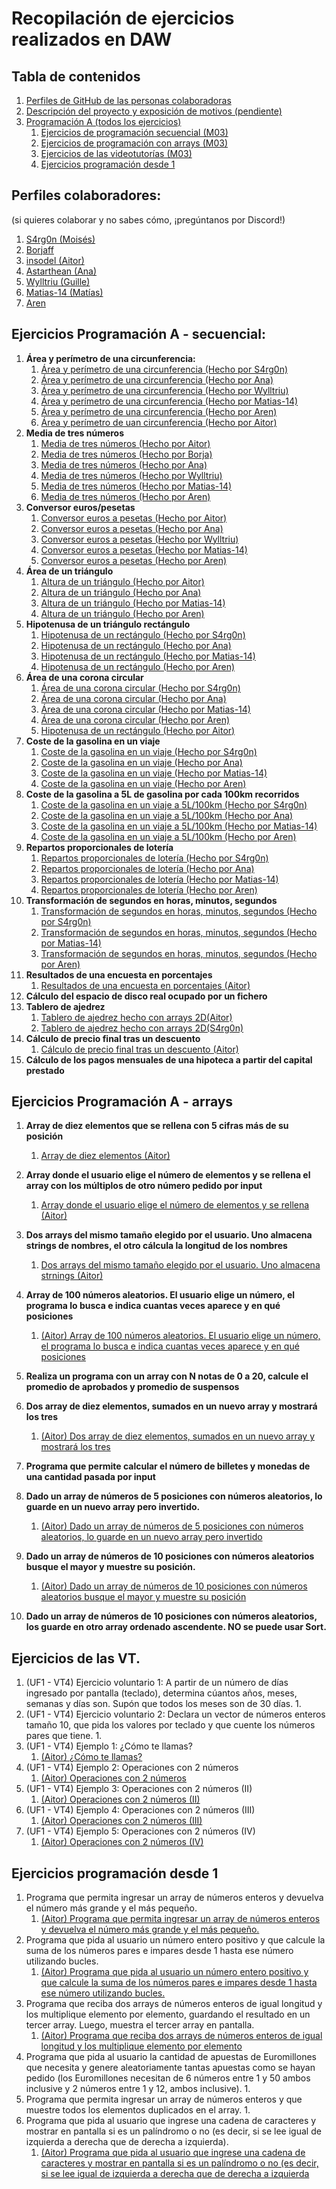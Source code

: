 # Recopilación de ejercicios realizados en DAW


## Tabla de contenidos
1. [Perfiles de GitHub de las personas colaboradoras](#perfiles-colaboradores)
2. [Descripción del proyecto y exposición de motivos (pendiente)](#)
3. [Programación A (todos los ejercicios)](https://github.com/insodel/DAW/tree/main/M03%20-%20PROGRA)
    1. [Ejercicios de programación secuencial (M03)](#ejercicios-programaci%C3%B3n-a---secuencial)
    2. [Ejercicios de programación con arrays (M03)](#ejercicios-programaci%C3%B3n-a---arrays)
    3. [Ejercicios de las videotutorías (M03)](#ejercicios-de-las-vt)
    4. [Ejercicios programación desde 1](#ejercicios-programaci%C3%B3n-desde-1)


## Perfiles colaboradores: 
(si quieres colaborar y no sabes cómo, ¡pregúntanos por Discord!)

1. [S4rg0n (Moisés)](https://github.com/S4rg0n)
2. [Borjaff](https://github.com/Borjaff19)
3. [insodel (Aitor)](https://github.com/insodel)
4. [Astarthean (Ana)](https://github.com/Astarthean)
5. [Wylltriu (Guille)](https://github.com/Wylltriu)
6. [Matias-14 (Matías)](https://github.com/Matias-14)
7. [Aren](https://github.com/Aren1709)

## Ejercicios Programación A - secuencial:

1. **Área y perímetro de una circunferencia:**
    1. [Área y perímetro de una circunferencia (Hecho por S4rg0n)](https://github.com/insodel/DAW/blob/main/M03%20-%20PROGRA/Programacion%20secuencial/archivos%20.cs/1_circunferencia_S4rg0n.cs)
    2. [Área y perímetro de una circunferencia (Hecho por Ana)](https://github.com/insodel/DAW/blob/main/M03%20-%20PROGRA/Programacion%20secuencial/archivos%20.cs/areaperimetroCirculo_Ana.cs)
    3. [Área y perímetro de una circunferencia (Hecho por Wylltriu)](https://github.com/insodel/DAW/blob/main/M03%20-%20PROGRA/Programacion%20secuencial/archivos%20.cs/1_Circumferencia_Wylltriu.cs)
    4. [Área y perímetro de una circunferencia (Hecho por Matias-14)](https://github.com/insodel/DAW/blob/main/M03%20-%20PROGRA/Programacion%20secuencial/archivos%20.cs/ejercicio_1_Matias.cs)
    5. [Área y perímetro de una circunferencia (Hecho por Aren)](https://github.com/insodel/DAW/blob/main/M03%20-%20PROGRA/Programacion%20secuencial/archivos%20.cs/1.%20Calculo%20Area%20y%20Perimetro%20del%20Circulo_Aren.cs)
    6. [Área y perímetro de uan circunferencia (Hecho por Aitor)](https://github.com/insodel/DAW/blob/main/M03%20-%20PROGRA/Programacion%20secuencial/archivos%20.cs/1progSecuencialAitor.cs)
2. **Media de tres números**
    1. [Media de tres números (Hecho por Aitor)](https://github.com/insodel/DAW/blob/main/M03%20-%20PROGRA/Programacion%20secuencial/archivos%20.cs/media-de-tres-num.cs)
    2. [Media de tres números (Hecho por Borja)](https://github.com/insodel/DAW/blob/main/M03%20-%20PROGRA/Programacion%20secuencial/archivos%20.cs/ConversorEurospesetasBorja.cs)
    3. [Media de tres números (Hecho por Ana)](https://github.com/insodel/DAW/blob/main/M03%20-%20PROGRA/Programacion%20secuencial/archivos%20.cs/mediaNumeros_Anna.cs)
    4. [Media de tres números (Hecho por Wylltriu)](https://github.com/insodel/DAW/blob/main/M03%20-%20PROGRA/Programacion%20secuencial/archivos%20.cs/2_Media_3_valores_Wylltriu.cs)
    5. [Media de tres números (Hecho por Matias-14)](https://github.com/insodel/DAW/blob/main/M03%20-%20PROGRA/Programacion%20secuencial/archivos%20.cs/Ejercico_2_Matias.cs)
    6. [Media de tres números (Hecho por Aren)](https://github.com/insodel/DAW/blob/main/M03%20-%20PROGRA/Programacion%20secuencial/archivos%20.cs/2.%20Media%20de%20varios%20numeros_Aren.cs)
3. **Conversor euros/pesetas**
    1. [Conversor euros a pesetas (Hecho por Aitor)](https://github.com/insodel/DAW/blob/main/M03%20-%20PROGRA/Programacion%20secuencial/archivos%20.cs/conversor-euro-pesetas.cs)
    2. [Conversor euros a pesetas (Hecho por Ana)](https://github.com/insodel/DAW/blob/main/M03%20-%20PROGRA/Programacion%20secuencial/archivos%20.cs/eurosPesetas_Ana.cs)
    3. [Conversor euros a pesetas (Hecho por Wylltriu)](https://github.com/insodel/DAW/blob/main/M03%20-%20PROGRA/Programacion%20secuencial/archivos%20.cs/3_Conversor_euro_pesetas_Wylltriu.cs)
    4. [Conversor euros a pesetas (Hecho por Matias-14)](https://github.com/insodel/DAW/blob/main/M03%20-%20PROGRA/Programacion%20secuencial/archivos%20.cs/Ejercicio_3_Matias.cs)
    5. [Conversor euros a pesetas (Hecho por Aren)](https://github.com/insodel/DAW/blob/main/M03%20-%20PROGRA/Programacion%20secuencial/archivos%20.cs/3.%20De%20euros%20a%20Pesetas_Aren.cs)
4. **Área de un triángulo**
    1. [Altura de un triángulo (Hecho por Aitor)](https://github.com/insodel/DAW/blob/main/M03%20-%20PROGRA/Programacion%20secuencial/archivos%20.cs/area-triangulo.cs)
    2. [Altura de un triángulo (Hecho por Ana)](https://github.com/insodel/DAW/blob/main/M03%20-%20PROGRA/Programacion%20secuencial/archivos%20.cs/areaTriangulo_Ana.cs)
    3. [Altura de un triángulo (Hecho por Matias-14)](https://github.com/insodel/DAW/blob/main/M03%20-%20PROGRA/Programacion%20secuencial/archivos%20.cs/Ejercicio_4_Matias.cs)
    4. [Altura de un triángulo (Hecho por Aren)](https://github.com/insodel/DAW/blob/main/M03%20-%20PROGRA/Programacion%20secuencial/archivos%20.cs/4.%20Area%20de%20Triangulo_Aren.cs)
5. **Hipotenusa de un triángulo rectángulo**
    1. [Hipotenusa de un rectángulo (Hecho por S4rg0n)](https://github.com/insodel/DAW/blob/main/M03%20-%20PROGRA/Programacion%20secuencial/archivos%20.cs/5_pitagoras_S4rg0n.cs)
    2. [Hipotenusa de un rectángulo (Hecho por Ana)](https://github.com/insodel/DAW/blob/main/M03%20-%20PROGRA/Programacion%20secuencial/archivos%20.cs/hipotenusaTriangulo_Ana.cs)
    3. [Hipotenusa de un rectángulo (Hecho por Matias-14)](https://github.com/insodel/DAW/blob/main/M03%20-%20PROGRA/Programacion%20secuencial/archivos%20.cs/Ejercicio_5_Matias.cs)
    4. [Hipotenusa de un rectángulo (Hecho por Aren)](https://github.com/insodel/DAW/blob/main/M03%20-%20PROGRA/Programacion%20secuencial/archivos%20.cs/5.%20Hipotenusa%20Rectangulo_Aren.cs)
6. **Área de una corona circular**
    1. [Área de una corona circular (Hecho por S4rg0n)](https://github.com/insodel/DAW/blob/main/M03%20-%20PROGRA/Programacion%20secuencial/archivos%20.cs/6_corona_S4rg0n.cs)
    2. [Área de una corona circular (Hecho por Ana)](https://github.com/insodel/DAW/blob/main/M03%20-%20PROGRA/Programacion%20secuencial/archivos%20.cs/coronaCircular_Ana.cs)
    3. [Área de una corona circular (Hecho por Matias-14)](https://github.com/insodel/DAW/blob/main/M03%20-%20PROGRA/Programacion%20secuencial/archivos%20.cs/Ejercicio_6_Matias.cs)
    4. [Área de una corona circular (Hecho por Aren)](https://github.com/insodel/DAW/blob/main/M03%20-%20PROGRA/Programacion%20secuencial/archivos%20.cs/6.%20Area%20de%20Corona_Aren.cs)
    5. [Hipotenusa de un rectángulo (Hecho por Aitor)](https://github.com/insodel/DAW/blob/main/M03%20-%20PROGRA/Programacion%20secuencial/archivos%20.cs/5progSecuencialAitor.cs)
7. **Coste de la gasolina en un viaje**
    1. [Coste de la gasolina en un viaje (Hecho por S4rg0n)](https://github.com/insodel/DAW/blob/main/M03%20-%20PROGRA/Programacion%20secuencial/archivos%20.cs/7_coste_viaje_S4rg0n.cs)
    2. [Coste de la gasolina en un viaje (Hecho por Ana)](https://github.com/insodel/DAW/blob/main/M03%20-%20PROGRA/Programacion%20secuencial/archivos%20.cs/consumoCoche_Ana.cs)
    3. [Coste de la gasolina en un viaje (Hecho por Matias-14)](https://github.com/insodel/DAW/blob/main/M03%20-%20PROGRA/Programacion%20secuencial/archivos%20.cs/Ejercicio_7_Matias.cs)
    4. [Coste de la gasolina en un viaje (Hecho por Aren)](https://github.com/insodel/DAW/blob/main/M03%20-%20PROGRA/Programacion%20secuencial/archivos%20.cs/7.%20Calculo%20de%20Consumo%20Kilometros_Aren.cs)
8. **Coste de la gasolina a 5L de gasolina por cada 100km recorridos**
    1. [Coste de la gasolina en un viaje a 5L/100km (Hecho por S4rg0n)](https://github.com/insodel/DAW/blob/main/M03%20-%20PROGRA/Programacion%20secuencial/archivos%20.cs/8_viaje5litros_S4rg0n.cs)
    2. [Coste de la gasolina en un viaje a 5L/100km (Hecho por Ana)](https://github.com/insodel/DAW/blob/main/M03%20-%20PROGRA/Programacion%20secuencial/archivos%20.cs/consumoCoche2.cs)
    3. [Coste de la gasolina en un viaje a 5L/100km (Hecho por Matias-14)](https://github.com/insodel/DAW/blob/main/M03%20-%20PROGRA/Programacion%20secuencial/archivos%20.cs/Ejercicio_8_Matias.cs)
    4. [Coste de la gasolina en un viaje a 5L/100km (Hecho por Aren)](https://github.com/insodel/DAW/blob/main/M03%20-%20PROGRA/Programacion%20secuencial/archivos%20.cs/8.%20Calculo%20Consumo%20KM%20Fijo_Aren.cs)
9. **Repartos proporcionales de lotería**
    1. [Repartos proporcionales de lotería (Hecho por S4rg0n)](https://github.com/insodel/DAW/blob/main/M03%20-%20PROGRA/Programacion%20secuencial/archivos%20.cs/9_Reparto_loteria_S4rg0n.cs)
    2. [Repartos proporcionales de lotería (Hecho por Ana)](https://github.com/insodel/DAW/blob/main/M03%20-%20PROGRA/Programacion%20secuencial/archivos%20.cs/sorteoLoteria_Ana.cs)
    3. [Repartos proporcionales de lotería (Hecho por Matias-14)](https://github.com/insodel/DAW/blob/main/M03%20-%20PROGRA/Programacion%20secuencial/archivos%20.cs/Ejercicio_9_Matias.cs)
    4. [Repartos proporcionales de lotería (Hecho por Aren)](https://github.com/insodel/DAW/blob/main/M03%20-%20PROGRA/Programacion%20secuencial/archivos%20.cs/9.%20Loteria%20Directamente%20Proporcional_Aren.cs)
10. **Transformación de segundos en horas, minutos, segundos**
    1. [Transformación de segundos en horas, minutos, segundos (Hecho por S4rg0n)](https://github.com/insodel/DAW/blob/main/M03%20-%20PROGRA/Programacion%20secuencial/archivos%20.cs/10_TransformacionTienpo.cs)
    2. [Transformación de segundos en horas, minutos, segundos (Hecho por Matias-14)](https://github.com/insodel/DAW/blob/main/M03%20-%20PROGRA/Programacion%20secuencial/archivos%20.cs/Ejercicio_10_Matias.cs)
    3. [Transformación de segundos en horas, minutos, segundos (Hecho por Aren)](https://github.com/insodel/DAW/blob/main/M03%20-%20PROGRA/Programacion%20secuencial/archivos%20.cs/10.%20Segundos%20en%20Dias%2Choras.._Aren.cs)
11. **Resultados de una encuesta en porcentajes**
    1. [Resultados de una encuesta en porcentajes (Aitor)](https://github.com/insodel/DAW/blob/main/M03%20-%20PROGRA/Programacion%20secuencial/archivos%20.cs/programacionsecAitorej11.cs)
12. **Cálculo del espacio de disco real ocupado por un fichero**
13. **Tablero de ajedrez**
    1. [Tablero de ajedrez hecho con arrays 2D(Aitor)](https://github.com/insodel/DAW/blob/main/M03%20-%20PROGRA/Programacion%20secuencial/archivos%20.cs/progamacionsecAitor13.cs)
    2. [Tablero de ajedrez hecho con arrays 2D(S4rg0n)](https://github.com/insodel/DAW/blob/main/M03%20-%20PROGRA/Programacion%20secuencial/archivos%20.cs/13_Ajedrez.cs)
14. **Cálculo de precio final tras un descuento**
    1. [Cálculo de precio final tras un descuento (Aitor)](https://github.com/insodel/DAW/blob/main/M03%20-%20PROGRA/Programacion%20secuencial/archivos%20.cs/progamacionsecAitor14.cs)
15. **Cálculo de los pagos mensuales de una hipoteca a partir del capital prestado**


## Ejercicios Programación A - arrays

1. **Array de diez elementos que se rellena con 5 cifras más de su posición**
    1. [Array de diez elementos (Aitor)](https://github.com/insodel/DAW/blob/main/M03%20-%20PROGRA/Programaci%C3%B3n%20de%20arrays/archivos%20.cs/arrays-6-aitor.cs)
    
2. **Array donde el usuario elige el número de elementos y se rellena el array con los múltiplos de otro número pedido por input**
    1. [Array donde el usuario elige el número de elementos y se rellena (Aitor)](https://github.com/insodel/DAW/blob/main/M03%20-%20PROGRA/Programaci%C3%B3n%20de%20arrays/archivos%20.cs/progamacionarraysAitor2.cs)
    
3. **Dos arrays del mismo tamaño elegido por el usuario. Uno almacena strings de nombres, el otro cálcula la longitud de los nombres**
    1. [Dos arrays del mismo tamaño elegido por el usuario. Uno almacena strnings (Aitor)](https://github.com/insodel/DAW/blob/main/M03%20-%20PROGRA/Programaci%C3%B3n%20de%20arrays/archivos%20.cs/arrays3aitor.cs)
    
4. **Array de 100 números aleatorios. El usuario elige un número, el programa lo busca e indica cuantas veces aparece y en qué posiciones**
    1. [(Aitor) Array de 100 números aleatorios. El usuario elige un número, el programa lo busca e indica cuantas veces aparece y en qué posiciones](https://github.com/insodel/DAW/blob/main/M03%20-%20PROGRA/Programaci%C3%B3n%20de%20arrays/archivos%20.cs/4arraysAitor.cs)
    
5. **Realiza un programa con un array con N notas de 0 a 20, calcule el promedio de aprobados y promedio de suspensos**

6. **Dos array de diez elementos, sumados en un nuevo array y mostrará los tres**
    1. [(Aitor) Dos array de diez elementos, sumados en un nuevo array y mostrará los tres](https://github.com/insodel/DAW/blob/main/M03%20-%20PROGRA/Programaci%C3%B3n%20de%20arrays/archivos%20.cs/6arraysAitor.cs)
    
7. **Programa que permite calcular el número de billetes y monedas de una cantidad pasada por input**

8. **Dado un array de números de 5 posiciones con números aleatorios, lo guarde en un nuevo array pero invertido.**
    1. [(Aitor) Dado un array de números de 5 posiciones con números aleatorios, lo guarde en un nuevo array pero invertido](https://github.com/insodel/DAW/blob/main/M03%20-%20PROGRA/Programaci%C3%B3n%20de%20arrays/archivos%20.cs/8arrays.cs)
9. **Dado un array de números de 10 posiciones con números aleatorios busque el mayor y muestre su posición.**
    1. [(Aitor) Dado un array de números de 10 posiciones con números aleatorios busque el mayor y muestre su posición](https://github.com/insodel/DAW/blob/main/M03%20-%20PROGRA/Programaci%C3%B3n%20de%20arrays/archivos%20.cs/9arraysAItor.cs)
    
10. **Dado un array de números de 10 posiciones con números aleatorios, los guarde en otro array ordenado ascendente. NO se puede usar Sort.**


## Ejercicios de las VT.

1. (UF1 - VT4) Ejercicio voluntario 1: A partir de un número de días ingresado por pantalla (teclado), determina cúantos años, meses, semanas y días son. Supón que todos los meses son de 30 días.
    1.
2. (UF1 - VT4) Ejercicio voluntario 2: Declara un vector de números enteros tamaño 10, que pida los valores por teclado y que cuente los números pares que tiene.
    1.
3. (UF1 - VT4) Ejemplo 1: ¿Cómo te llamas?
    1. [(Aitor) ¿Cómo te llamas?](https://github.com/insodel/DAW/blob/main/M03%20-%20PROGRA/Otros/archivos%20.cs/AitorComoTeLlamas.cs)
4. (UF1 - VT4) Ejemplo 2: Operaciones con 2 números
    1. [(Aitor) Operaciones con 2 números](https://github.com/insodel/DAW/blob/main/M03%20-%20PROGRA/Otros/archivos%20.cs/AitorNumeros1.cs)
5. (UF1 - VT4) Ejemplo 3: Operaciones con 2 números (II)
    1. [(Aitor) Operaciones con 2 números (II)](https://github.com/insodel/DAW/blob/main/M03%20-%20PROGRA/Otros/archivos%20.cs/AitorNumeros2.cs)
6. (UF1 - VT4) Ejemplo 4: Operaciones con 2 números (III)
    1. [(Aitor) Operaciones con 2 números (III)](https://github.com/insodel/DAW/blob/main/M03%20-%20PROGRA/Otros/archivos%20.cs/AitorNumeros3.cs)
7. (UF1 - VT4) Ejemplo 5: Operaciones con 2 números (IV)
    1. [(Aitor) Operaciones con 2 números (IV)](https://github.com/insodel/DAW/blob/main/M03%20-%20PROGRA/Otros/archivos%20.cs/AitorNumeros4.cs)


## Ejercicios programación desde 1

1. Programa que permita ingresar un array de números enteros y devuelva el número más grande y el más pequeño.
    1. [(Aitor) Programa que permita ingresar un array de números enteros y devuelva el número más grande y el más pequeño.](https://github.com/insodel/DAW/blob/main/M03%20-%20PROGRA/Ejercicios%20programaci%C3%B3n%20desde%201/archivos%20.cs/1AitorProgramacionDesde1.cs)
2. Programa que pida al usuario un número entero positivo y que calcule la suma de los números pares e impares desde 1 hasta ese número utilizando bucles.
    1. [(Aitor) Programa que pida al usuario un número entero positivo y que calcule la suma de los números pares e impares desde 1 hasta ese número utilizando bucles.](https://github.com/insodel/DAW/blob/main/M03%20-%20PROGRA/Ejercicios%20programaci%C3%B3n%20desde%201/archivos%20.cs/2AitorProgramacionDesde1.cs)
3. Programa que reciba dos arrays de números enteros de igual longitud y los multiplique elemento por elemento, guardando el resultado en un tercer array. Luego, muestra el tercer array en pantalla.
    1. [(Aitor) Programa que reciba dos arrays de números enteros de igual longitud y los multiplique elemento por elemento](https://github.com/insodel/DAW/blob/main/M03%20-%20PROGRA/Ejercicios%20programaci%C3%B3n%20desde%201/archivos%20.cs/3AitorProgramacionDesde1.cs)
4. Programa que pida al usuario la cantidad de apuestas de Euromillones que necesita y genere aleatoriamente tantas apuestas como se hayan pedido (los Euromillones necesitan de 6 números entre 1 y 50 ambos inclusive y 2 números entre 1 y 12, ambos inclusive).
    1.
5. Programa que permita ingresar un array de números enteros y que muestre todos los elementos duplicados en el array.
    1.
6. Programa que pida al usuario que ingrese una cadena de caracteres y mostrar en pantalla si es un palíndromo o no (es decir, si se lee igual de izquierda a derecha que de derecha a izquierda).
    1. [(Aitor) Programa que pida al usuario que ingrese una cadena de caracteres y mostrar en pantalla si es un palíndromo o no (es decir, si se lee igual de izquierda a derecha que de derecha a izquierda](https://github.com/insodel/DAW/blob/main/M03%20-%20PROGRA/Ejercicios%20programaci%C3%B3n%20desde%201/archivos%20.cs/Aitor6ProgramacionDesde1.cs)
